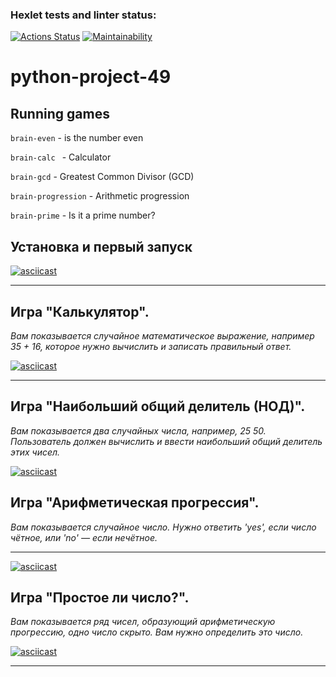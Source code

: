 ### Hexlet tests and linter status:
[![Actions Status](https://github.com/SergeiNaum/python-project-49/workflows/hexlet-check/badge.svg)](https://github.com/SergeiNaum/python-project-49/actions)
[![Maintainability](https://api.codeclimate.com/v1/badges/c62b536dfd604931a711/maintainability)](https://codeclimate.com/github/SergeiNaum/python-project-49/maintainability)


# python-project-49


## Running games

```brain-even``` - is the number even

```brain-calc ``` - Calculator

```brain-gcd``` - Greatest Common Divisor (GCD)

```brain-progression``` - Arithmetic progression

```brain-prime``` - Is it a prime number?

## Установка и первый запуск

[![asciicast](https://asciinema.org/a/11oZ0KaiRUsvJunA34AOBdxFo.svg)](https://asciinema.org/a/11oZ0KaiRUsvJunA34AOBdxFo) 
___
## Игра "Калькулятор".

_Вам показывается случайное математическое выражение, например 35 + 16, которое нужно вычислить и записать правильный ответ._

[![asciicast](https://asciinema.org/a/MbI3TlRIIVCiwP0nho8enrUiK.svg)](https://asciinema.org/a/MbI3TlRIIVCiwP0nho8enrUiK)
___
## Игра "Наибольший общий делитель (НОД)".

_Вам показывается два случайных числа, например, 25 50. Пользователь должен вычислить и ввести наибольший общий делитель этих чисел._

[![asciicast](https://asciinema.org/a/d7eLXYy5lzTUNEelFtcNt7HCB.svg)](https://asciinema.org/a/d7eLXYy5lzTUNEelFtcNt7HCB)
## Игра "Арифметическая прогрессия". 

_Вам показывается случайное число. Нужно ответить 'yes', если число чётное, или 'no' — если нечётное._
___
[![asciicast](https://asciinema.org/a/1FXaQZCVmSBnIZUtBOoQvxHYn.svg)](https://asciinema.org/a/1FXaQZCVmSBnIZUtBOoQvxHYn)

## Игра "Простое ли число?".

_Вам показывается ряд чисел, образующий арифметическую прогрессию, одно число скрыто. Вам нужно определить это число._

[![asciicast](https://asciinema.org/a/Br2VOmcI22lUuFkI4wrofzyct.svg)](https://asciinema.org/a/Br2VOmcI22lUuFkI4wrofzyct)
___
